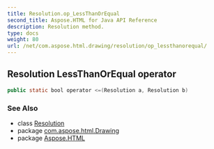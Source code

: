 ```yaml
---
title: Resolution.op_LessThanOrEqual
second_title: Aspose.HTML for Java API Reference
description: Resolution method. 
type: docs
weight: 80
url: /net/com.aspose.html.drawing/resolution/op_lessthanorequal/
---
```

## Resolution LessThanOrEqual operator

```java
public static bool operator <=(Resolution a, Resolution b)
```

### See Also

* class [Resolution](../)
* package [com.aspose.html.Drawing](../../resolution/)
* package [Aspose.HTML](../../../)

